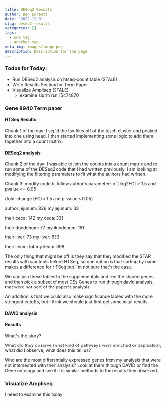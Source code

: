 ```yaml
---
title: DESeq2 Results
author: Ben Lorentz
date: '2022-12-01'
slug: deseq2-results
categories: []
tags:
  - one tag
  - another tag
meta_img: images/image.png
description: Description for the page
---
```


### Todos for Today:

- Run DESeq2 analysis on htseq-count table (STALE)
- Write Results Section for Term Paper
- Visualize Ampliseq (STALE)
  - examine slurm run 15474870

### Gene 8940 Term paper

#### HTSeq Results

Chunk 1 of the day: I scp'd the tsv files off of the teach cluster and peaked into one using head. I then started implementing some logic to add them together into a count matrix.


#### DESeq2 analysis

Chunk 2 of the day: I was able to join the counts into a count matrix and re-run some of the DESeq2 code that I had written previously. I am looking at modifying the filtering parameters to fit what the authors had written.

Chunk 3: modify code to follow author's parameters of |log2FC| > 1.5 and pvalue <= 0.05

(fold-change (FC) > 1.5 and p-value ≤ 0.05) 

author jejunum: 836 
my jejunum: 33

their ceca: 142
my ceca: 331

their duodenum: 77
my duodenum: 151

their liver:  73
my liver: 683

their ileum: 54
my ileum: 398

The only thing that might be off is they say that they modified the STAR results with samtools before HTSeq, so one option is that sorting by name makes a difference for HTSeq but I'm not sure that's the case.

We can join these tables to the supplementals and see the shared genes, and then pick a subset of most DEs Genes to run through david analysis, that were not part of the paper's analysis.

An addition is that we could also make significance tables with the more stringent cutoffs, but I think we should just first get some inital results. 

#### DAVID analysis

#### Results

What's the story?

What did they observe (what kind of pathways were enriched or depleated), what did I observe, what does this tell us?

Who are the most differentially expressed genes from my analysis that were not intersected with their analysis? Look at them through DAVID or find the Gene ontology and see if it is similar methods to the results they observed. 

### Visualize Ampliseq

I need to examine this today

